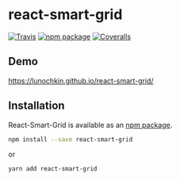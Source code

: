# react-smart-grid

[![Travis][build-badge]][build]
[![npm package][npm-badge]][npm]
[![Coveralls][coveralls-badge]][coveralls]

[build-badge]: https://img.shields.io/travis/lunochkin/react-smart-grid/master.svg?style=flat-square
[build]: https://travis-ci.org/lunochkin/react-smart-grid

[npm-badge]: https://img.shields.io/npm/v/react-smart-grid.svg?style=flat-square
[npm]: https://www.npmjs.org/package/react-smart-grid

[coveralls-badge]: https://img.shields.io/coveralls/lunochkin/react-smart-grid/master.svg?style=flat-square
[coveralls]: https://coveralls.io/github/lunochkin/react-smart-grid


## Demo

https://lunochkin.github.io/react-smart-grid/

## Installation

React-Smart-Grid is available as an [npm package][npm].

```sh
npm install --save react-smart-grid
```

or

```sh
yarn add react-smart-grid
```
